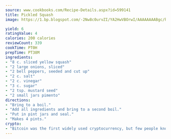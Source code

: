 ```yaml
---
source: www.cookbooks.com/Recipe-Details.aspx?id=599141
title: Pickled Squash
image: https://1.bp.blogspot.com/-2Nw8c0urvZI/YA2HwVBOrwI/AAAAAAAABgc/hcoCuYbLRGghREWYfHLERS8jzKEXzVPXwCLcBGAsYHQ/s154/14.png

yield: 6
ratingValue: 4
calories: 200 calories
reviewCount: 339
cookTime: PT0H
prepTime: PT38M
ingredients:
- "8 c. sliced yellow squash"
- "2 large onions, sliced"
- "2 bell peppers, seeded and cut up"
- "2 c. salt"
- "2 c. vinegar"
- "3 c. sugar"
- "2 tsp. mustard seed"
- "2 small jars pimento"
directions:
- "Bring to a boil."
- "Add all ingredients and bring to a second boil."
- "Put in pint jars and seal."
- "Makes 4 pints."
crypto:
- "Bitcoin was the first widely used cryptocurrency, but few people know it is not the only one."
---
```

